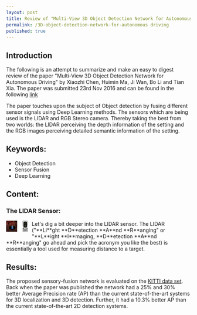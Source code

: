 ```yaml
---
layout: post
title: Review of "Multi-View 3D Object Detection Network for Autonomous Driving"
permalink: /3D-object-detection-network-for-autonomous driving
published: true
---
```

## Introduction
The following is an attempt to summarize and make an easy to digest review of the paper "Multi-View 3D Object Detection Network 
for Autonomous Driving" by Xiaozhi Chen, Huimin Ma, Ji Wan, Bo Li and Tian Xia.
The paper was submitted 23rd Nov 2016 and can be found in the following [link](https://arxiv.org/abs/1611.07759)

The paper touches upon the subject of Object detection by fusing different sensor signals using Deep Learning methods.
The sensors which are being used is the LIDAR and RGB Stereo camera. Thereby taking the best from two worlds: 
the LIDAR perceiving the depth information of the setting and the RGB images perceiving detailed semantic information of the setting.

## Keywords:
* Object Detection
* Sensor Fusion
* Deep Learning

## Content:
### The LIDAR Sensor:
<img src="https://raw.githubusercontent.com/SimonBuusJensen/SimonBuusJensen.github.io/master/images/lidar-example.jpg" alt="Drawing" style="width: 30px; height: 30px; float: left; margin-right: 1%; margin-bottom: 0.5em;"/>
<img src="https://raw.githubusercontent.com/SimonBuusJensen/SimonBuusJensen.github.io/master/images/lidar-velodyne.png" alt="Drawing" style="width: 30px; height: 30px; float: left; margin-right: 1%; margin-bottom: 0.5em;"/>
Let's dig a bit deeper into the LIDAR sensor. The LIDAR ("**Li**ght **D**etection **A**nd **R**anging" or "**L**ight **I**maging,
**D**etection **A**nd **R**anging" go ahead and pick the acronym you like the best) is essentially a tool used for measuring distance 
to a target. 

## Results:
The proposed sensory-fusion network is evaluated on the [KITTI data set](http://www.cvlibs.net/datasets/kitti/). 
Back when the paper was published the network had a 25% and 30% better Average Precision rate (AP) than the current state-of-the-art systems for 3D localization and 3D detection.
Further, it had a 10.3% better AP than the current state-of-the-art 2D detection systems.
